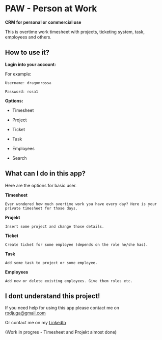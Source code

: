 # PAW - Person at Work 
**CRM for personal or commercial use**

This is overtime work timesheet with projects, ticketing system, task, employees and others.

## How to use it?

**Login into your account:**

For example:
```
Username: dragonrossa

Password: rosa1
```
**Options:**

- Timesheet

- Project

- Ticket

- Task

- Employees

- Search

## What can I do in this app?

Here are the options for basic user.

**Timesheet**

`Ever wondered how much overtime work you have every day?
 Here is your private timesheet for those days.`

**Projekt**

`Insert some project and change those details.`

**Ticket**

`Create ticket for some employee (depends on the role he/she has).`

**Task**

`Add some task to project or some employee.`

**Employees**

`Add new or delete existing employees.
Give them roles etc.`


## I dont understand this project!

If you need help for using this app please contact me on rodjuga@gmail.com

Or contact me on my [LinkedIn](https://www.linkedin.com/in/rosana-%C4%91uga-3b1826bb/)

(Work in progres - Timesheet and Projekt almost done)

